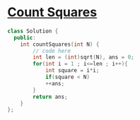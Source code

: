 # [Count Squares](https://practice.geeksforgeeks.org/problems/count-squares3649/1)
```c++
class Solution {
  public:
    int countSquares(int N) {
        // code here
        int len = (int)sqrt(N), ans = 0;
        for(int i = 1 ; i<=len ; i++){
            int square = i*i;
            if(square < N)
            ++ans;
        }
        return ans;
    }
};
```